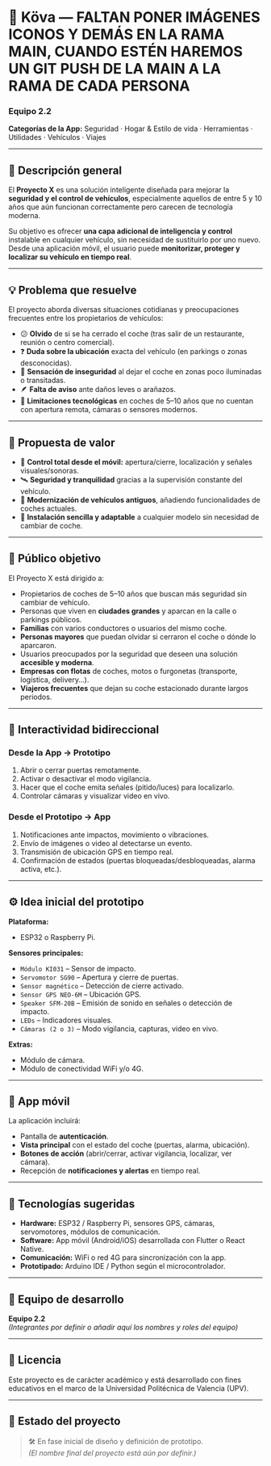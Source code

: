 # 🚗 Köva — FALTAN PONER IMÁGENES ICONOS Y DEMÁS EN LA RAMA MAIN, CUANDO ESTÉN HAREMOS UN GIT PUSH DE LA MAIN A LA RAMA DE CADA PERSONA

### Equipo 2.2
**Categorías de la App:** Seguridad · Hogar & Estilo de vida · Herramientas · Utilidades · Vehículos · Viajes

---

## 🧩 Descripción general

El **Proyecto X** es una solución inteligente diseñada para mejorar la **seguridad y el control de vehículos**, especialmente aquellos de entre 5 y 10 años que aún funcionan correctamente pero carecen de tecnología moderna.

Su objetivo es ofrecer **una capa adicional de inteligencia y control** instalable en cualquier vehículo, sin necesidad de sustituirlo por uno nuevo.  
Desde una aplicación móvil, el usuario puede **monitorizar, proteger y localizar su vehículo en tiempo real**.

---

## 💡 Problema que resuelve

El proyecto aborda diversas situaciones cotidianas y preocupaciones frecuentes entre los propietarios de vehículos:

- 😕 **Olvido** de si se ha cerrado el coche (tras salir de un restaurante, reunión o centro comercial).
- ❓ **Duda sobre la ubicación** exacta del vehículo (en parkings o zonas desconocidas).
- 🚨 **Sensación de inseguridad** al dejar el coche en zonas poco iluminadas o transitadas.
- 🪶 **Falta de aviso** ante daños leves o arañazos.
- 🧓 **Limitaciones tecnológicas** en coches de 5–10 años que no cuentan con apertura remota, cámaras o sensores modernos.

---

## 🌟 Propuesta de valor

- 🔐 **Control total desde el móvil:** apertura/cierre, localización y señales visuales/sonoras.
- 🛰️ **Seguridad y tranquilidad** gracias a la supervisión constante del vehículo.
- 🚗 **Modernización de vehículos antiguos**, añadiendo funcionalidades de coches actuales.
- 🧠 **Instalación sencilla y adaptable** a cualquier modelo sin necesidad de cambiar de coche.

---

## 🎯 Público objetivo

El Proyecto X está dirigido a:

- Propietarios de coches de 5–10 años que buscan más seguridad sin cambiar de vehículo.
- Personas que viven en **ciudades grandes** y aparcan en la calle o parkings públicos.
- **Familias** con varios conductores o usuarios del mismo coche.
- **Personas mayores** que puedan olvidar si cerraron el coche o dónde lo aparcaron.
- Usuarios preocupados por la seguridad que deseen una solución **accesible y moderna**.
- **Empresas con flotas** de coches, motos o furgonetas (transporte, logística, delivery…).
- **Viajeros frecuentes** que dejan su coche estacionado durante largos periodos.

---

## 🔁 Interactividad bidireccional

### Desde la **App → Prototipo**
1. Abrir o cerrar puertas remotamente.
2. Activar o desactivar el modo vigilancia.
3. Hacer que el coche emita señales (pitido/luces) para localizarlo.
4. Controlar cámaras y visualizar video en vivo.

### Desde el **Prototipo → App**
1. Notificaciones ante impactos, movimiento o vibraciones.
2. Envío de imágenes o video al detectarse un evento.
3. Transmisión de ubicación GPS en tiempo real.
4. Confirmación de estados (puertas bloqueadas/desbloqueadas, alarma activa, etc.).

---

## ⚙️ Idea inicial del prototipo

**Plataforma:**
- ESP32 o Raspberry Pi.

**Sensores principales:**
- `Módulo KI031` – Sensor de impacto.
- `Servomotor SG90` – Apertura y cierre de puertas.
- `Sensor magnético` – Detección de cierre activado.
- `Sensor GPS NEO-6M` – Ubicación GPS.
- `Speaker SFM-20B` – Emisión de sonido en señales o detección de impacto.
- `LEDs` – Indicadores visuales.
- `Cámaras (2 o 3)` – Modo vigilancia, capturas, video en vivo.

**Extras:**
- Módulo de cámara.
- Módulo de conectividad WiFi y/o 4G.

---

## 📱 App móvil

La aplicación incluirá:

- Pantalla de **autenticación**.
- **Vista principal** con el estado del coche (puertas, alarma, ubicación).
- **Botones de acción** (abrir/cerrar, activar vigilancia, localizar, ver cámara).
- Recepción de **notificaciones y alertas** en tiempo real.

---

## 🧰 Tecnologías sugeridas

- **Hardware:** ESP32 / Raspberry Pi, sensores GPS, cámaras, servomotores, módulos de comunicación.
- **Software:** App móvil (Android/iOS) desarrollada con Flutter o React Native.
- **Comunicación:** WiFi o red 4G para sincronización con la app.
- **Prototipado:** Arduino IDE / Python según el microcontrolador.

---

## 👥 Equipo de desarrollo

**Equipo 2.2**  
*(Integrantes por definir o añadir aquí los nombres y roles del equipo)*

---

## 📄 Licencia

Este proyecto es de carácter académico y está desarrollado con fines educativos en el marco de la Universidad Politécnica de Valencia (UPV).

---

## 🚧 Estado del proyecto

> 🛠️ En fase inicial de diseño y definición de prototipo.  
> *(El nombre final del proyecto está aún por definir.)*
